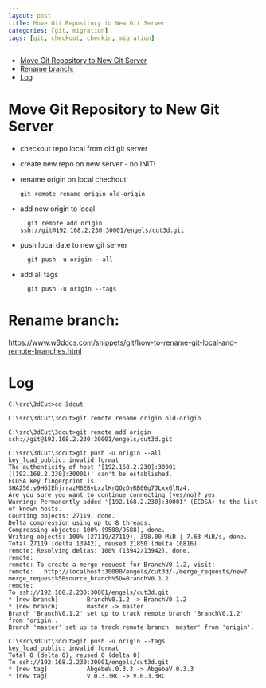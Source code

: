 ```yaml
---
layout: post
title: Move Git Repository to New Git Server
categories: [git, migration]
tags: [git, checkout, checkin, migration]
--- 
```

- [Move Git Repository to New Git Server](#move-git-repository-to-new-git-server)
- [Rename branch:](#rename-branch)
- [Log](#log)

# Move Git Repository to New Git Server

- checkout repo local from old git server
- create new repo on new server - no INIT!
- rename origin on local chechout:
  
      git remote rename origin old-origin
- add new origin to local 

        git remote add origin ssh://git@192.168.2.230:30001/engels/cut3d.git

- push local date to new git server

        git push -u origin --all
- add all tags
  
        git push -u origin --tags

# Rename branch:


https://www.w3docs.com/snippets/git/how-to-rename-git-local-and-remote-branches.html

# Log 
    C:\src\3dCut>cd 3dcut

    C:\src\3dCut\3dcut>git remote rename origin old-origin

    C:\src\3dCut\3dcut>git remote add origin ssh://git@192.168.2.230:30001/engels/cut3d.git

    C:\src\3dCut\3dcut>git push -u origin --all
    key_load_public: invalid format
    The authenticity of host '[192.168.2.230]:30001 ([192.168.2.230]:30001)' can't be established.
    ECDSA key fingerprint is SHA256:y9H6IEhjrrazM6EBvLxzlKrQOzOyRB06g7JLxxGlNz4.
    Are you sure you want to continue connecting (yes/no)? yes
    Warning: Permanently added '[192.168.2.230]:30001' (ECDSA) to the list of known hosts.
    Counting objects: 27119, done.
    Delta compression using up to 8 threads.
    Compressing objects: 100% (9588/9588), done.
    Writing objects: 100% (27119/27119), 398.00 MiB | 7.63 MiB/s, done.
    Total 27119 (delta 13942), reused 21850 (delta 10816)
    remote: Resolving deltas: 100% (13942/13942), done.
    remote:
    remote: To create a merge request for BranchV0.1.2, visit:
    remote:   http://localhost:30000/engels/cut3d/-/merge_requests/new?merge_request%5Bsource_branch%5D=BranchV0.1.2
    remote:
    To ssh://192.168.2.230:30001/engels/cut3d.git
    * [new branch]        BranchV0.1.2 -> BranchV0.1.2
    * [new branch]        master -> master
    Branch 'BranchV0.1.2' set up to track remote branch 'BranchV0.1.2' from 'origin'.
    Branch 'master' set up to track remote branch 'master' from 'origin'.

    C:\src\3dCut\3dcut>git push -u origin --tags
    key_load_public: invalid format
    Total 0 (delta 0), reused 0 (delta 0)
    To ssh://192.168.2.230:30001/engels/cut3d.git
    * [new tag]           AbgebeV.0.3.3 -> AbgebeV.0.3.3
    * [new tag]           V.0.3.3RC -> V.0.3.3RC